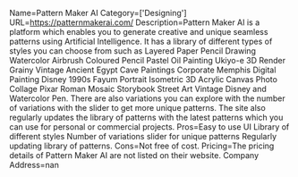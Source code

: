 Name=Pattern Maker AI
Category=['Designing']
URL=https://patternmakerai.com/
Description=Pattern Maker AI is a platform which enables you to generate creative and unique seamless patterns using Artificial Intelligence. It has a library of different types of styles you can choose from such as Layered Paper Pencil Drawing Watercolor Airbrush Coloured Pencil Pastel Oil Painting Ukiyo-e 3D Render Grainy Vintage Ancient Egypt Cave Paintings Corporate Memphis Digital Painting Disney 1990s Fayum Portrait Isometric 3D Acrylic Canvas Photo Collage Pixar Roman Mosaic Storybook Street Art Vintage Disney and Watercolor Pen. There are also variations you can explore with the number of variations with the slider to get more unique patterns. The site also regularly updates the library of patterns with the latest patterns which you can use for personal or commercial projects.
Pros=Easy to use UI Library of different styles Number of variations slider for unique patterns Regularly updating library of patterns.
Cons=Not free of cost.
Pricing=The pricing details of Pattern Maker AI are not listed on their website.
Company Address=nan
